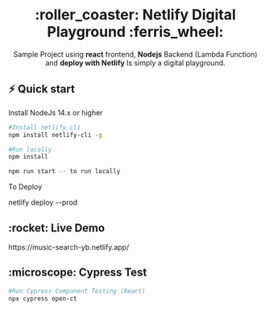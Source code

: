 <h1 align="center">
    :roller_coaster: Netlify Digital Playground :ferris_wheel:
</h1>

<p align="center">Sample Project using <b>react</b> frontend, <b>Nodejs</b> Backend (Lambda Function) <br/>and <b>deploy with Netlify</b> Is simply a digital playground.</p>

## ⚡️ Quick start

Install NodeJs 14.x or higher

```bash
#Install netlify cli
npm install netlify-cli -g
```
```bash
#Run locally 
npm install

npm run start -- to run locally
```

To Deploy 

netlify deploy --prod

<h2>:rocket: Live Demo </h2>
https://music-search-yb.netlify.app/

<h2>:microscope: Cypress Test</h2>

```bash
#Run Cypress Component Testing (React)
npx cypress open-ct 
```
 